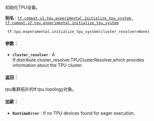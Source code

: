 初始化TPU设备。

**别名** : [ `tf.compat.v1.tpu.experimental.initialize_tpu_system` ](/api_docs/python/tf/tpu/experimental/initialize_tpu_system), [ `tf.compat.v2.tpu.experimental.initialize_tpu_system` ](/api_docs/python/tf/tpu/experimental/initialize_tpu_system)

```
 tf.tpu.experimental.initialize_tpu_system(cluster_resolver=None) 
```

#### 参数：
- **`cluster_resolver`** : A tf.distribute.cluster_resolver.TPUClusterResolver,which provides information about the TPU cluster.


#### 返回：
tpu集群拓扑的tf.tpu.topology对象。

#### 加薪：
- **`RuntimeError`** : If no TPU devices found for eager execution.
